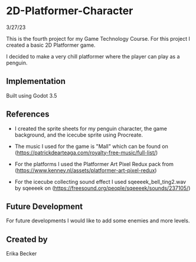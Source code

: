 # 2D-Platformer-Character

3/27/23

This is the fourth project for my Game Technology Course. For this project I created a basic 2D Platformer game.

I decided to make a very chill platformer where the player can play as a penguin. 

## Implementation

Built using Godot 3.5

## References

- I created the sprite sheets for my penguin character, the game background, and the icecube sprite using Procreate.

- The music I used for the game is "Mall" which can be found on (https://patrickdearteaga.com/royalty-free-music/full-list/)

- For the platforms I used the Platformer Art Pixel Redux pack from (https://www.kenney.nl/assets/platformer-art-pixel-redux)

- For the icecube collecting sound effect I used sqeeeek_bell_ting2.wav by sqeeeek on (https://freesound.org/people/sqeeeek/sounds/237105/)

## Future Development

For future developments I would like to add some enemies and more levels. 

## Created by 

Erika Becker

